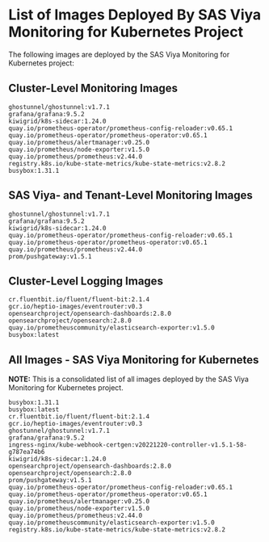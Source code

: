 # List of Images Deployed By SAS Viya Monitoring for Kubernetes Project

The following images are deployed by the SAS Viya Monitoring for Kubernetes project:

## Cluster-Level Monitoring Images

```plaintext
ghostunnel/ghostunnel:v1.7.1
grafana/grafana:9.5.2
kiwigrid/k8s-sidecar:1.24.0
quay.io/prometheus-operator/prometheus-config-reloader:v0.65.1
quay.io/prometheus-operator/prometheus-operator:v0.65.1
quay.io/prometheus/alertmanager:v0.25.0
quay.io/prometheus/node-exporter:v1.5.0
quay.io/prometheus/prometheus:v2.44.0
registry.k8s.io/kube-state-metrics/kube-state-metrics:v2.8.2
busybox:1.31.1
```

## SAS Viya- and Tenant-Level Monitoring Images

```plaintext
ghostunnel/ghostunnel:v1.7.1
grafana/grafana:9.5.2
kiwigrid/k8s-sidecar:1.24.0
quay.io/prometheus-operator/prometheus-config-reloader:v0.65.1
quay.io/prometheus-operator/prometheus-operator:v0.65.1
quay.io/prometheus/prometheus:v2.44.0
prom/pushgateway:v1.5.1
```

## Cluster-Level Logging Images

```plaintext
cr.fluentbit.io/fluent/fluent-bit:2.1.4
gcr.io/heptio-images/eventrouter:v0.3
opensearchproject/opensearch-dashboards:2.8.0
opensearchproject/opensearch:2.8.0
quay.io/prometheuscommunity/elasticsearch-exporter:v1.5.0
busybox:latest
```

## All Images - SAS Viya Monitoring for Kubernetes

**NOTE:**  This is a consolidated list of all images deployed by the SAS Viya  Monitoring for Kubernetes project.

```plaintext
busybox:1.31.1
busybox:latest
cr.fluentbit.io/fluent/fluent-bit:2.1.4
gcr.io/heptio-images/eventrouter:v0.3
ghostunnel/ghostunnel:v1.7.1
grafana/grafana:9.5.2
ingress-nginx/kube-webhook-certgen:v20221220-controller-v1.5.1-58-g787ea74b6
kiwigrid/k8s-sidecar:1.24.0
opensearchproject/opensearch-dashboards:2.8.0
opensearchproject/opensearch:2.8.0
prom/pushgateway:v1.5.1
quay.io/prometheus-operator/prometheus-config-reloader:v0.65.1
quay.io/prometheus-operator/prometheus-operator:v0.65.1
quay.io/prometheus/alertmanager:v0.25.0
quay.io/prometheus/node-exporter:v1.5.0
quay.io/prometheus/prometheus:v2.44.0
quay.io/prometheuscommunity/elasticsearch-exporter:v1.5.0
registry.k8s.io/kube-state-metrics/kube-state-metrics:v2.8.2
```
